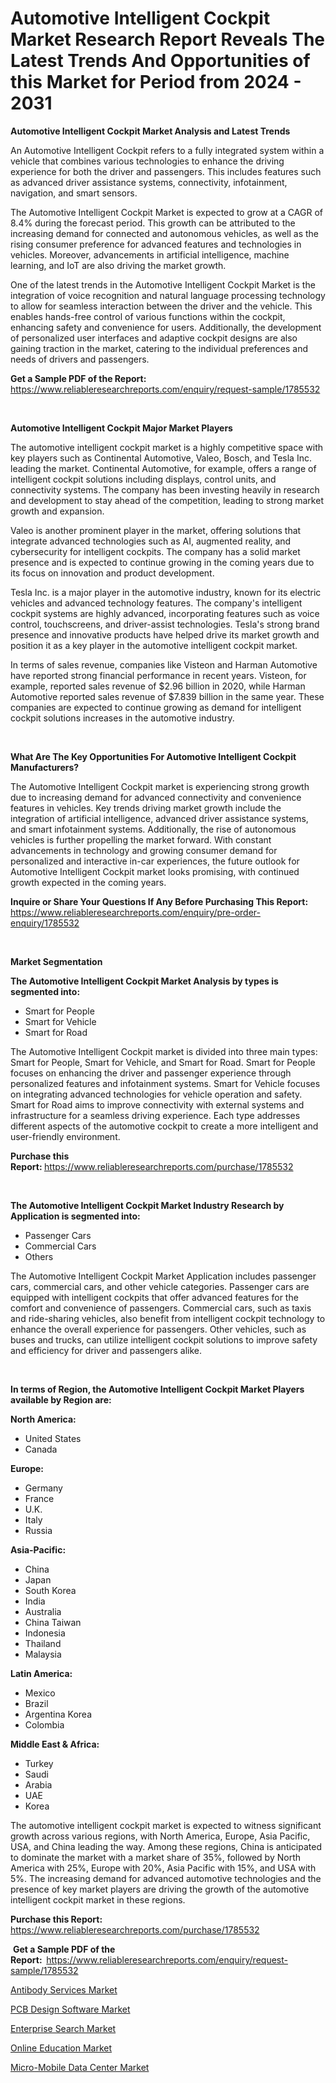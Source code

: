 <p><h1>Automotive Intelligent Cockpit Market Research Report Reveals The Latest Trends And Opportunities of this Market for Period from 2024 - 2031</h1></p><p><strong>Automotive Intelligent Cockpit Market Analysis and Latest Trends</strong></p>
<p><p>An Automotive Intelligent Cockpit refers to a fully integrated system within a vehicle that combines various technologies to enhance the driving experience for both the driver and passengers. This includes features such as advanced driver assistance systems, connectivity, infotainment, navigation, and smart sensors.</p><p>The Automotive Intelligent Cockpit Market is expected to grow at a CAGR of 8.4% during the forecast period. This growth can be attributed to the increasing demand for connected and autonomous vehicles, as well as the rising consumer preference for advanced features and technologies in vehicles. Moreover, advancements in artificial intelligence, machine learning, and IoT are also driving the market growth.</p><p>One of the latest trends in the Automotive Intelligent Cockpit Market is the integration of voice recognition and natural language processing technology to allow for seamless interaction between the driver and the vehicle. This enables hands-free control of various functions within the cockpit, enhancing safety and convenience for users. Additionally, the development of personalized user interfaces and adaptive cockpit designs are also gaining traction in the market, catering to the individual preferences and needs of drivers and passengers.</p></p>
<p><strong>Get a Sample PDF of the Report:&nbsp;</strong> <a href="https://www.reliableresearchreports.com/enquiry/request-sample/1785532">https://www.reliableresearchreports.com/enquiry/request-sample/1785532</a></p>
<p>&nbsp;</p>
<p><strong>Automotive Intelligent Cockpit Major Market Players</strong></p>
<p><p>The automotive intelligent cockpit market is a highly competitive space with key players such as Continental Automotive, Valeo, Bosch, and Tesla Inc. leading the market. Continental Automotive, for example, offers a range of intelligent cockpit solutions including displays, control units, and connectivity systems. The company has been investing heavily in research and development to stay ahead of the competition, leading to strong market growth and expansion.</p><p>Valeo is another prominent player in the market, offering solutions that integrate advanced technologies such as AI, augmented reality, and cybersecurity for intelligent cockpits. The company has a solid market presence and is expected to continue growing in the coming years due to its focus on innovation and product development.</p><p>Tesla Inc. is a major player in the automotive industry, known for its electric vehicles and advanced technology features. The company's intelligent cockpit systems are highly advanced, incorporating features such as voice control, touchscreens, and driver-assist technologies. Tesla's strong brand presence and innovative products have helped drive its market growth and position it as a key player in the automotive intelligent cockpit market.</p><p>In terms of sales revenue, companies like Visteon and Harman Automotive have reported strong financial performance in recent years. Visteon, for example, reported sales revenue of $2.96 billion in 2020, while Harman Automotive reported sales revenue of $7.839 billion in the same year. These companies are expected to continue growing as demand for intelligent cockpit solutions increases in the automotive industry.</p></p>
<p>&nbsp;</p>
<p><strong>What Are The Key Opportunities For Automotive Intelligent Cockpit Manufacturers?</strong></p>
<p><p>The Automotive Intelligent Cockpit market is experiencing strong growth due to increasing demand for advanced connectivity and convenience features in vehicles. Key trends driving market growth include the integration of artificial intelligence, advanced driver assistance systems, and smart infotainment systems. Additionally, the rise of autonomous vehicles is further propelling the market forward. With constant advancements in technology and growing consumer demand for personalized and interactive in-car experiences, the future outlook for Automotive Intelligent Cockpit market looks promising, with continued growth expected in the coming years.</p></p>
<p><strong>Inquire or Share Your Questions If Any Before Purchasing This Report:</strong> <a href="https://www.reliableresearchreports.com/enquiry/pre-order-enquiry/1785532">https://www.reliableresearchreports.com/enquiry/pre-order-enquiry/1785532</a></p>
<p>&nbsp;</p>
<p><strong>Market Segmentation</strong></p>
<p><strong>The Automotive Intelligent Cockpit Market Analysis by types is segmented into:</strong></p>
<p><ul><li>Smart for People</li><li>Smart for Vehicle</li><li>Smart for Road</li></ul></p>
<p><p>The Automotive Intelligent Cockpit market is divided into three main types: Smart for People, Smart for Vehicle, and Smart for Road. Smart for People focuses on enhancing the driver and passenger experience through personalized features and infotainment systems. Smart for Vehicle focuses on integrating advanced technologies for vehicle operation and safety. Smart for Road aims to improve connectivity with external systems and infrastructure for a seamless driving experience. Each type addresses different aspects of the automotive cockpit to create a more intelligent and user-friendly environment.</p></p>
<p><strong>Purchase this Report:&nbsp;</strong><a href="https://www.reliableresearchreports.com/purchase/1785532">https://www.reliableresearchreports.com/purchase/1785532</a></p>
<p>&nbsp;</p>
<p><strong>The Automotive Intelligent Cockpit Market Industry Research by Application is segmented into:</strong></p>
<p><ul><li>Passenger Cars</li><li>Commercial Cars</li><li>Others</li></ul></p>
<p><p>The Automotive Intelligent Cockpit Market Application includes passenger cars, commercial cars, and other vehicle categories. Passenger cars are equipped with intelligent cockpits that offer advanced features for the comfort and convenience of passengers. Commercial cars, such as taxis and ride-sharing vehicles, also benefit from intelligent cockpit technology to enhance the overall experience for passengers. Other vehicles, such as buses and trucks, can utilize intelligent cockpit solutions to improve safety and efficiency for driver and passengers alike.</p></p>
<p>&nbsp;</p>
<p><strong>In terms of Region, the Automotive Intelligent Cockpit Market Players available by Region are:</strong></p>
<p>
    <p> <strong> North America: </strong>
        <ul>
            <li>United States</li>
            <li>Canada</li>
        </ul>
        </p> 
    <p> <strong> Europe: </strong>
        <ul>
            <li>Germany</li>
            <li>France</li>
            <li>U.K.</li>
            <li>Italy</li>
            <li>Russia</li>
        </ul>
        </p> 
    <p> <strong> Asia-Pacific: </strong>
        <ul>
            <li>China</li>
            <li>Japan</li>
            <li>South Korea</li>
            <li>India</li>
            <li>Australia</li>
            <li>China Taiwan</li>
            <li>Indonesia</li>
            <li>Thailand</li>
            <li>Malaysia</li>
        </ul>
        </p> 
    <p> <strong> Latin America: </strong>
        <ul>
            <li>Mexico</li>
            <li>Brazil</li>
            <li>Argentina Korea</li>
            <li>Colombia</li>
        </ul>
        </p> 
    <p> <strong> Middle East & Africa: </strong>
        <ul>
            <li>Turkey</li>
            <li>Saudi</li>
            <li>Arabia</li>
            <li>UAE</li>
            <li>Korea</li>
        </ul>
    </p>
    </p>
<p><p>The automotive intelligent cockpit market is expected to witness significant growth across various regions, with North America, Europe, Asia Pacific, USA, and China leading the way. Among these regions, China is anticipated to dominate the market with a market share of 35%, followed by North America with 25%, Europe with 20%, Asia Pacific with 15%, and USA with 5%. The increasing demand for advanced automotive technologies and the presence of key market players are driving the growth of the automotive intelligent cockpit market in these regions.</p></p>
<p><strong>Purchase this Report: </strong><a href="https://www.reliableresearchreports.com/purchase/1785532">https://www.reliableresearchreports.com/purchase/1785532</a></p>
<p>&nbsp;<strong>Get a Sample PDF of the Report:&nbsp;&nbsp;</strong><a href="https://www.reliableresearchreports.com/enquiry/request-sample/1785532">https://www.reliableresearchreports.com/enquiry/request-sample/1785532</a></p>
<p><strong></strong></p>
<p><p><a href="https://medium.com/@judithhoffman05/antibody-services-market-insight-market-trends-growth-forecasted-from-2024-to-2031-99d60418eb4c">Antibody Services Market</a></p><p><a href="https://medium.com/@judithhoffman05/pcb-design-software-market-analysis-its-cagr-market-segmentation-and-global-industry-overview-97fffdc8bce7">PCB Design Software Market</a></p><p><a href="https://medium.com/@amypatel1993/enterprise-search-market-size-market-outlook-and-market-forecast-2024-to-2031-057d290e73b9">Enterprise Search Market</a></p><p><a href="https://medium.com/@entelaloshi55/online-education-market-furnishes-information-on-market-share-market-trends-and-market-growth-07e44eb29a67">Online Education Market</a></p><p><a href="https://medium.com/@gracemoreno2019/micro-mobile-data-center-market-the-key-to-successful-business-strategy-forecast-till-2031-8c3662247b65">Micro-Mobile Data Center Market</a></p></p>